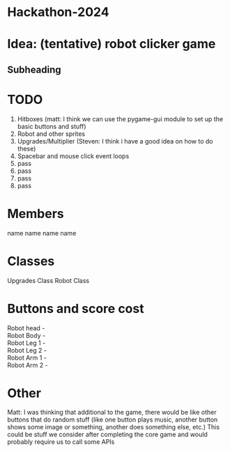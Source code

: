 # Hackathon-2024

# Idea: (tentative) robot clicker game
## Subheading


# TODO
1. Hitboxes (matt: I think we can use the pygame-gui module to set up the basic buttons and stuff)
2. Robot and other sprites
3. Upgrades/Multiplier (Steven: I think i have a good idea on how to do these)
4. Spacebar and mouse click event loops
5. pass
6. pass
7. pass
8. pass

# Members
name
name
name
name

# Classes
Upgrades Class
Robot Class

# Buttons and score cost
Robot head -  
Robot Body -  
Robot Leg 1 -  
Robot Leg 2 -  
Robot Arm 1 -  
Robot Arm 2 -  

# Other
Matt: I was thinking that additional to the game, there would be like other buttons that do random stuff (like one button plays music, another button shows some image or something, another does something else, etc.) This could be stuff we consider after completing the core game and would probably require us to call some APIs